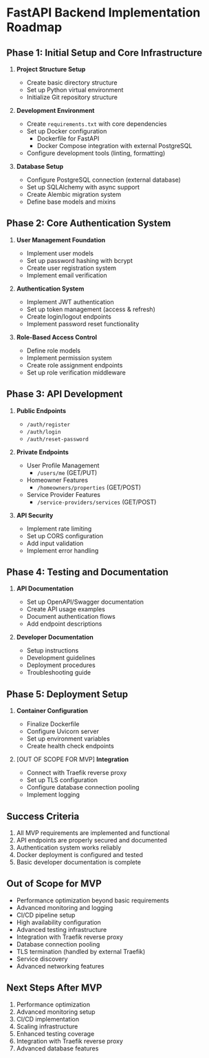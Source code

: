 # FastAPI Backend Implementation Roadmap

## Phase 1: Initial Setup and Core Infrastructure
1. **Project Structure Setup**
   - Create basic directory structure
   - Set up Python virtual environment
   - Initialize Git repository structure

2. **Development Environment**
   - Create `requirements.txt` with core dependencies
   - Set up Docker configuration
     - Dockerfile for FastAPI
     - Docker Compose integration with external PostgreSQL
   - Configure development tools (linting, formatting)

3. **Database Setup**
   - Configure PostgreSQL connection (external database)
   - Set up SQLAlchemy with async support
   - Create Alembic migration system
   - Define base models and mixins

## Phase 2: Core Authentication System
1. **User Management Foundation**
   - Implement user models
   - Set up password hashing with bcrypt
   - Create user registration system
   - Implement email verification

2. **Authentication System**
   - Implement JWT authentication
   - Set up token management (access & refresh)
   - Create login/logout endpoints
   - Implement password reset functionality

3. **Role-Based Access Control**
   - Define role models
   - Implement permission system
   - Create role assignment endpoints
   - Set up role verification middleware

## Phase 3: API Development
1. **Public Endpoints**
   - `/auth/register`
   - `/auth/login`
   - `/auth/reset-password`

2. **Private Endpoints**
   - User Profile Management
     - `/users/me` (GET/PUT)
   - Homeowner Features
     - `/homeowners/properties` (GET/POST)
   - Service Provider Features
     - `/service-providers/services` (GET/POST)

3. **API Security**
   - Implement rate limiting
   - Set up CORS configuration
   - Add input validation
   - Implement error handling

## Phase 4: Testing and Documentation
1. **API Documentation**
   - Set up OpenAPI/Swagger documentation
   - Create API usage examples
   - Document authentication flows
   - Add endpoint descriptions

2. **Developer Documentation**
   - Setup instructions
   - Development guidelines
   - Deployment procedures
   - Troubleshooting guide

## Phase 5: Deployment Setup
1. **Container Configuration**
   - Finalize Dockerfile
   - Configure Uvicorn server
   - Set up environment variables
   - Create health check endpoints

2. [OUT OF SCOPE FOR MVP] **Integration**
   - Connect with Traefik reverse proxy
   - Set up TLS configuration
   - Configure database connection pooling
   - Implement logging

## Success Criteria
1. All MVP requirements are implemented and functional
2. API endpoints are properly secured and documented
3. Authentication system works reliably
4. Docker deployment is configured and tested
5. Basic developer documentation is complete

## Out of Scope for MVP
- Performance optimization beyond basic requirements
- Advanced monitoring and logging
- CI/CD pipeline setup
- High availability configuration
- Advanced testing infrastructure
- Integration with Traefik reverse proxy
- Database connection pooling
- TLS termination (handled by external Traefik)
- Service discovery
- Advanced networking features

## Next Steps After MVP
1. Performance optimization
2. Advanced monitoring setup
3. CI/CD implementation
4. Scaling infrastructure
5. Enhanced testing coverage
6. Integration with Traefik reverse proxy
7. Advanced database features
